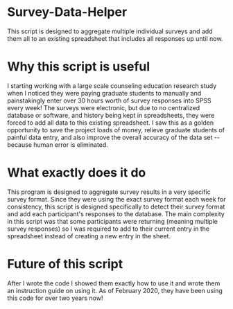 # Survey-Data-Helper
This script is designed to aggregate multiple individual surveys and add them all to an existing spreadsheet that includes all responses up until now. 

# Why this script is useful
I starting working with a large scale counseling education research study when I noticed they were paying graduate students to manually and painstakingly enter over 30 hours worth of survey responses into SPSS every week! The surveys were electronic, but due to no centralized database or software, and history being kept in spreadsheets, they were forced to add all data to this existing spreadsheet. I saw this as a golden opportunity to save the project loads of money, relieve graduate students of painful data entry, and also improve the overall accuracy of the data set -- because human error is eliminated.

# What exactly does it do
This program is designed to aggregate survey results in a very specific survey format. Since they were using the exact survey format each week for consistency, this script is designed specifically to detect their survey format and add each participant's responses to the database. The main complexity in this script was that some participants were returning (meaning multiple survey responses) so I was required to add to their current entry in the spreadsheet instead of creating a new entry in the sheet.

# Future of this script
After I wrote the code I showed them exactly how to use it and wrote them an instruction guide on using it. As of February 2020, they have been using this code for over two years now!
